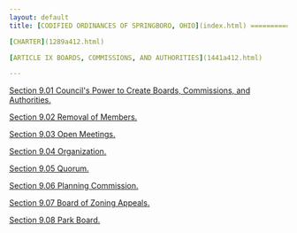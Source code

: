 ```yaml
---
layout: default 
title: [CODIFIED ORDINANCES OF SPRINGBORO, OHIO](index.html) =====================================================

[CHARTER](1289a412.html)

[ARTICLE IX BOARDS, COMMISSIONS, AND AUTHORITIES](1441a412.html)

---
```


[Section 9.01 Council's Power to Create Boards, Commissions, and
Authorities.](1443a412.html)

[Section 9.02 Removal of Members.](1447a412.html)

[Section 9.03 Open Meetings.](144ba412.html)

[Section 9.04 Organization.](144fa412.html)

[Section 9.05 Quorum.](1453a412.html)

[Section 9.06 Planning Commission.](1457a412.html)

[Section 9.07 Board of Zoning Appeals.](145da412.html)

[Section 9.08 Park Board.](1462a412.html)
